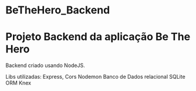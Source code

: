 # BeTheHero_Backend
# Projeto Backend da aplicação Be The Hero

Backend criado usando NodeJS.

Libs utilizadas:
Express,
Cors
Nodemon
Banco de Dados relacional SQLite
ORM Knex
